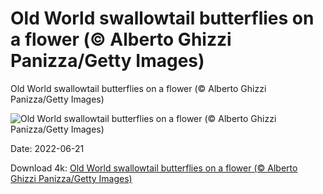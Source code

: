 # Old World swallowtail butterflies on a flower (© Alberto Ghizzi Panizza/Getty Images)

Old World swallowtail butterflies on a flower (© Alberto Ghizzi Panizza/Getty Images)

![Old World swallowtail butterflies on a flower (© Alberto Ghizzi Panizza/Getty Images)](https://bing.com/th?id=OHR.SwallowtailFlower_EN-US6952825144_UHD.jpg&w=1024&h=576)

Date: 2022-06-21

Download 4k: [Old World swallowtail butterflies on a flower (© Alberto Ghizzi Panizza/Getty Images)](https://bing.com/th?id=OHR.SwallowtailFlower_EN-US6952825144_UHD.jpg)

